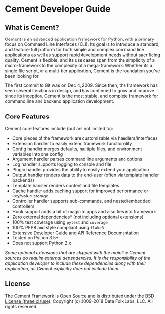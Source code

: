 # Cement Developer Guide

## What is Cement?

Cement is an advanced application framework for Python, with a primary focus on Command Line Interfaces \(CLI\). Its goal is to introduce a standard, and feature-full platform for both simple and complex command line applications as well as support rapid development needs without sacrificing quality. Cement is flexible, and its use cases span from the simplicity of a micro-framework to the complexity of a mega-framework. Whether its a single file script, or a multi-tier application, Cement is the foundation you've been looking for.

The first commit to Git was on Dec 4, 2009. Since then, the framework has seen several iterations in design, and has continued to grow and improve since its inception. Cement is the most stable, and complete framework for command line and backend application development.

## Core Features

Cement core features include \(but are not limited to\):

* Core pieces of the framework are customizable via handlers/interfaces
* Extension handler to easily extend framework functionality
* Config handler merges defaults, multiple files, and environment variables into one config
* Argument handler parses command line arguments and options
* Log handler supports logging to console and file
* Plugin handler provides the ability to easily extend your application
* Output handler renders data to the end-user \(often via template handler backends\)
* Template handler renders content and file templates
* Cache handler adds caching support for improved performance or key/value storage
* Controller handler supports sub-commands, and nested/embedded controllers
* Hook support adds a bit of magic to apps and also ties into framework
* Zero external dependencies\* \(not including optional extensions\)
* 100% test coverage using `pytest` and `coverage`
* 100% PEP8 and style compliant using `flake8`
* Extensive Developer Guide and API Reference Documentation
* Tested on Python 3.5+
* Does not support Python 2.x

_Some optional extensions that are shipped with the mainline Cement sources do require external dependencies. It is the responsibility of the application developer to include these dependencies along with their application, as Cement explicitly does not include them._

## License

The Cement Framework is Open Source and is distributed under the [BSD License \(three clause\)](https://opensource.org/licenses/BSD-3-Clause). Copyright \(c\) 2009-2018 Data Folk Labs, LLC. All rights reserved.
